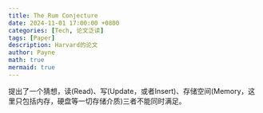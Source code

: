 ```yaml
---
title: The Rum Conjecture
date: 2024-11-01 17:00:00 +0800
categories: [Tech, 论文泛读]
tags: [Paper]      
description: Harvard的论文
author: Payne
math: true
mermaid: true
---
```


提出了一个猜想，读(Read)、写(Update，或者Insert)、存储空间(Memory，这里只包括内存，硬盘等一切存储介质)三者不能同时满足。
